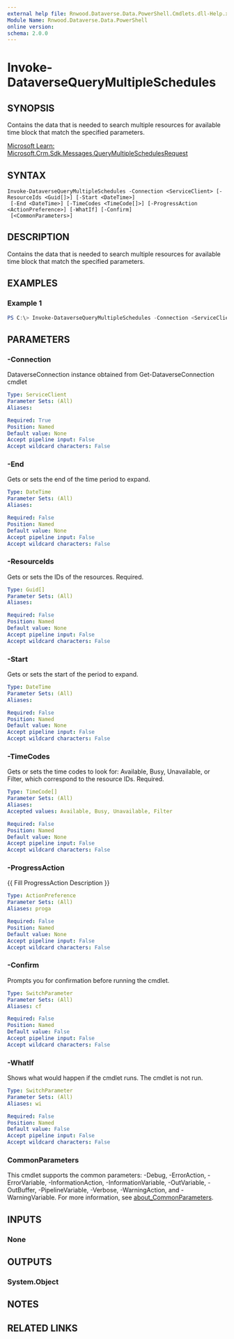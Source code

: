 ```yaml
---
external help file: Rnwood.Dataverse.Data.PowerShell.Cmdlets.dll-Help.xml
Module Name: Rnwood.Dataverse.Data.PowerShell
online version:
schema: 2.0.0
---
```


# Invoke-DataverseQueryMultipleSchedules

## SYNOPSIS
Contains the data that is needed to search multiple resources for available time block that match the specified parameters.

[Microsoft Learn: Microsoft.Crm.Sdk.Messages.QueryMultipleSchedulesRequest](https://learn.microsoft.com/dotnet/api/Microsoft.Crm.Sdk.Messages.QueryMultipleSchedulesRequest)

## SYNTAX

```
Invoke-DataverseQueryMultipleSchedules -Connection <ServiceClient> [-ResourceIds <Guid[]>] [-Start <DateTime>]
 [-End <DateTime>] [-TimeCodes <TimeCode[]>] [-ProgressAction <ActionPreference>] [-WhatIf] [-Confirm]
 [<CommonParameters>]
```

## DESCRIPTION
Contains the data that is needed to search multiple resources for available time block that match the specified parameters.

## EXAMPLES

### Example 1
```powershell
PS C:\> Invoke-DataverseQueryMultipleSchedules -Connection <ServiceClient> -ResourceIds <Guid> -Start <DateTime> -End <DateTime> -TimeCodes <TimeCode[]>
```

## PARAMETERS

### -Connection
DataverseConnection instance obtained from Get-DataverseConnection cmdlet

```yaml
Type: ServiceClient
Parameter Sets: (All)
Aliases:

Required: True
Position: Named
Default value: None
Accept pipeline input: False
Accept wildcard characters: False
```

### -End
Gets or sets the end of the time period to expand.

```yaml
Type: DateTime
Parameter Sets: (All)
Aliases:

Required: False
Position: Named
Default value: None
Accept pipeline input: False
Accept wildcard characters: False
```

### -ResourceIds
Gets or sets the IDs of the resources. Required.

```yaml
Type: Guid[]
Parameter Sets: (All)
Aliases:

Required: False
Position: Named
Default value: None
Accept pipeline input: False
Accept wildcard characters: False
```

### -Start
Gets or sets the start of the period to expand.

```yaml
Type: DateTime
Parameter Sets: (All)
Aliases:

Required: False
Position: Named
Default value: None
Accept pipeline input: False
Accept wildcard characters: False
```

### -TimeCodes
Gets or sets the time codes to look for: Available, Busy, Unavailable, or Filter, which correspond to the resource IDs. Required.

```yaml
Type: TimeCode[]
Parameter Sets: (All)
Aliases:
Accepted values: Available, Busy, Unavailable, Filter

Required: False
Position: Named
Default value: None
Accept pipeline input: False
Accept wildcard characters: False
```

### -ProgressAction
{{ Fill ProgressAction Description }}

```yaml
Type: ActionPreference
Parameter Sets: (All)
Aliases: proga

Required: False
Position: Named
Default value: None
Accept pipeline input: False
Accept wildcard characters: False
```

### -Confirm
Prompts you for confirmation before running the cmdlet.

```yaml
Type: SwitchParameter
Parameter Sets: (All)
Aliases: cf

Required: False
Position: Named
Default value: False
Accept pipeline input: False
Accept wildcard characters: False
```

### -WhatIf
Shows what would happen if the cmdlet runs. The cmdlet is not run.

```yaml
Type: SwitchParameter
Parameter Sets: (All)
Aliases: wi

Required: False
Position: Named
Default value: False
Accept pipeline input: False
Accept wildcard characters: False
```

### CommonParameters
This cmdlet supports the common parameters: -Debug, -ErrorAction, -ErrorVariable, -InformationAction, -InformationVariable, -OutVariable, -OutBuffer, -PipelineVariable, -Verbose, -WarningAction, and -WarningVariable. For more information, see [about_CommonParameters](http://go.microsoft.com/fwlink/?LinkID=113216).

## INPUTS

### None
## OUTPUTS

### System.Object
## NOTES

## RELATED LINKS
